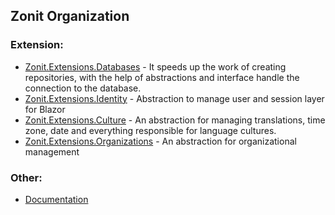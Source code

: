 ## Zonit Organization

### Extension:
- [Zonit.Extensions.Databases](https://github.com/Zonit/Zonit.Core/tree/master/Source/Extensions/Databases) - It speeds up the work of creating repositories, with the help of abstractions and interface handle the connection to the database.
- [Zonit.Extensions.Identity](https://github.com/Zonit/Zonit.Extensions.Identity) - Abstraction to manage user and session layer for Blazor
- [Zonit.Extensions.Culture](https://github.com/Zonit/Zonit.Extensions.Cultures) - An abstraction for managing translations, time zone, date and everything responsible for language cultures.
- [Zonit.Extensions.Organizations](https://github.com/Zonit/Zonit.Extensions.Organizations) - An abstraction for organizational management

### Other:
- [Documentation](https://github.com/Zonit/Documentation)